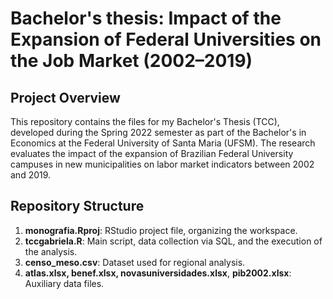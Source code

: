 # Bachelor's thesis: Impact of the Expansion of Federal Universities on the Job Market (2002–2019)

## Project Overview  

This repository contains the files for my Bachelor's Thesis (TCC), developed during the Spring 2022 semester as part of the Bachelor's in Economics at the Federal University of Santa Maria (UFSM). The research evaluates the impact of the expansion of Brazilian Federal University campuses in new municipalities on labor market indicators between 2002 and 2019.

## Repository Structure  

1. **monografia.Rproj**: RStudio project file, organizing the workspace.
2. **tccgabriela.R**: Main script, data collection via SQL, and the execution of the analysis.
3. **censo_meso.csv**: Dataset used for regional analysis.
4. **atlas.xlsx, benef.xlsx, novasuniversidades.xlsx**, **pib2002.xlsx**: Auxiliary data files.
